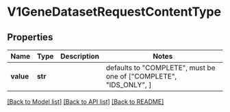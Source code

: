 # V1GeneDatasetRequestContentType


## Properties
Name | Type | Description | Notes
------------ | ------------- | ------------- | -------------
**value** | **str** |  | defaults to "COMPLETE",  must be one of ["COMPLETE", "IDS_ONLY", ]

[[Back to Model list]](../README.md#documentation-for-models) [[Back to API list]](../README.md#documentation-for-api-endpoints) [[Back to README]](../README.md)


